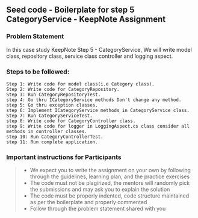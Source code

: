 ## Seed code - Boilerplate for step 5 CategoryService - KeepNote Assignment

### Problem Statement

In this case study KeepNote Step 5 - CategoryService, We will write  model class, repository class, service class controller and logging aspect.

### Steps to be followed:

    Step 1: Write code for model class(i.e Category class).
    Step 2: Write code for CategoryRepository.
    Step 3: Run CategoryRepositoryTest. 
    step 4: Go thru ICategoryService methods Don't change any method.
    step 5: Go thru exception classes.
    step 6: Implement ICategoryService methods in CategoryService class.
    Step 7: Run CategoryServiceTest.
    step 8: Write code for CategoryController class.
    step 9: Write code for logger in LoggingAspect.cs class consider all methods in controller classes.
    step 10: Run CategoryControllerTest.
    step 11: Run complete application.


### Important instructions for Participants
> - We expect you to write the assignment on your own by following through the guidelines, learning plan, and the practice exercises
> - The code must not be plagirized, the mentors will randomly pick the submissions and may ask you to explain the solution
> - The code must be properly indented, code structure maintained as per the boilerplate and properly commented
> - Follow through the problem statement shared with you
